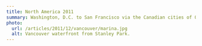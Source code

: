 ```yaml
---
title: North America 2011
summary: Washington, D.C. to San Francisco via the Canadian cities of Ottawa, Toronto and Vancouver.
photo:
  url: /articles/2011/12/vancouver/marina.jpg
  alt: Vancouver waterfront from Stanley Park.
---
```

